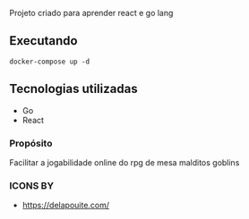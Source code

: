 Projeto criado para aprender react e go lang

## Executando

```
docker-compose up -d
```

## Tecnologias utilizadas

* Go 
* React

### Propósito

Facilitar a jogabilidade online do rpg de mesa malditos goblins

### ICONS BY

* https://delapouite.com/